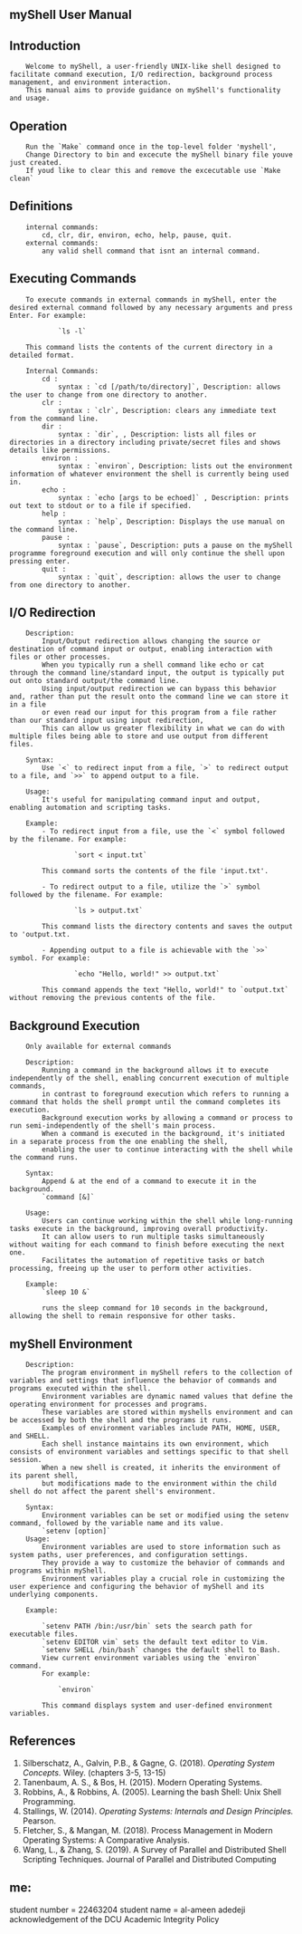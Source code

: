 ##                                                                                  myShell User Manual

## Introduction

        Welcome to myShell, a user-friendly UNIX-like shell designed to facilitate command execution, I/O redirection, background process management, and environment interaction. 
        This manual aims to provide guidance on myShell's functionality and usage.

## Operation
        Run the `Make` command once in the top-level folder 'myshell',
        Change Directory to bin and excecute the myShell binary file youve just created.
        If youd like to clear this and remove the excecutable use `Make clean`

## Definitions 
        internal commands: 
            cd, clr, dir, environ, echo, help, pause, quit.
        external commands: 
            any valid shell command that isnt an internal command.

## Executing Commands
        To execute commands in external commands in myShell, enter the desired external command followed by any necessary arguments and press Enter. For example:

                `ls -l`

        This command lists the contents of the current directory in a detailed format.

        Internal Commands:
            cd : 
                syntax : `cd [/path/to/directory]`, Description: allows the user to change from one directory to another.
            clr : 
                syntax : `clr`, Description: clears any immediate text from the command line.
            dir :
                syntax : `dir`, , Description: lists all files or directories in a directory including private/secret files and shows details like permissions.
            environ : 
                syntax : `environ`, Description: lists out the environment information of whatever environment the shell is currently being used in.
            echo : 
                syntax : `echo [args to be echoed]` , Description: prints out text to stdout or to a file if specified.
            help : 
                syntax : `help`, Description: Displays the use manual on the command line. 
            pause : 
                syntax : `pause`, Description: puts a pause on the myShell programme foreground execution and will only continue the shell upon pressing enter.
            quit : 
                syntax : `quit`, description: allows the user to change from one directory to another.

## I/O Redirection

        Description: 
            Input/Output redirection allows changing the source or destination of command input or output, enabling interaction with files or other processes.
            When you typically run a shell command like echo or cat through the command line/standard input, the output is typically put out onto standard output/the command line.
            Using input/output redirection we can bypass this behavior and, rather than put the result onto the command line we can store it in a file 
            or even read our input for this program from a file rather than our standard input using input redirection,
            This can allow us greater flexibility in what we can do with multiple files being able to store and use output from different files.
        
        Syntax: 
            Use `<` to redirect input from a file, `>` to redirect output to a file, and `>>` to append output to a file.

        Usage: 
            It's useful for manipulating command input and output, enabling automation and scripting tasks.

        Example:
            - To redirect input from a file, use the `<` symbol followed by the filename. For example:

                    `sort < input.txt`

            This command sorts the contents of the file 'input.txt'.

            - To redirect output to a file, utilize the `>` symbol followed by the filename. For example:

                    `ls > output.txt`

            This command lists the directory contents and saves the output to 'output.txt.

            - Appending output to a file is achievable with the `>>` symbol. For example:

                    `echo "Hello, world!" >> output.txt`

            This command appends the text "Hello, world!" to `output.txt` without removing the previous contents of the file.

## Background Execution
        Only available for external commands 
        
        Description: 
            Running a command in the background allows it to execute independently of the shell, enabling concurrent execution of multiple commands,
            in contrast to foreground execution which refers to running a command that holds the shell prompt until the command completes its execution.
            Background execution works by allowing a command or process to run semi-independently of the shell's main process. 
            When a command is executed in the background, it's initiated in a separate process from the one enabling the shell, 
            enabling the user to continue interacting with the shell while the command runs.
        
        Syntax: 
            Append & at the end of a command to execute it in the background. 
            `command [&]`

        Usage: 
            Users can continue working within the shell while long-running tasks execute in the background, improving overall productivity.
            It can allow users to run multiple tasks simultaneously without waiting for each command to finish before executing the next one.
            Facilitates the automation of repetitive tasks or batch processing, freeing up the user to perform other activities.
        
        Example: 
            `sleep 10 &`
            
            runs the sleep command for 10 seconds in the background, allowing the shell to remain responsive for other tasks.

## myShell Environment

        Description: 
            The program environment in myShell refers to the collection of variables and settings that influence the behavior of commands and programs executed within the shell.
            Environment variables are dynamic named values that define the operating environment for processes and programs. 
            These variables are stored within myshells environment and can be accessed by both the shell and the programs it runs.
            Examples of environment variables include PATH, HOME, USER, and SHELL.
            Each shell instance maintains its own environment, which consists of environment variables and settings specific to that shell session.
            When a new shell is created, it inherits the environment of its parent shell, 
            but modifications made to the environment within the child shell do not affect the parent shell's environment.

        Syntax: 
            Environment variables can be set or modified using the setenv command, followed by the variable name and its value.
            `setenv [option]`
        Usage: 
            Environment variables are used to store information such as system paths, user preferences, and configuration settings.
            They provide a way to customize the behavior of commands and programs within myShell.
            Environment variables play a crucial role in customizing the user experience and configuring the behavior of myShell and its underlying components.

        Example:

            `setenv PATH /bin:/usr/bin` sets the search path for executable files.
            `setenv EDITOR vim` sets the default text editor to Vim.
            `setenv SHELL /bin/bash` changes the default shell to Bash.
            View current environment variables using the `environ` command. 
            For example:

                `environ`

            This command displays system and user-defined environment variables.

## References

1. Silberschatz, A., Galvin, P.B., & Gagne, G. (2018). *Operating System Concepts.* Wiley. (chapters 3-5, 13-15)
2. Tanenbaum, A. S., & Bos, H. (2015). Modern Operating Systems. 
3. Robbins, A., & Robbins, A. (2005). Learning the bash Shell: Unix Shell Programming.
4. Stallings, W. (2014). *Operating Systems: Internals and Design Principles.* Pearson.
5. Fletcher, S., & Mangan, M. (2018). Process Management in Modern Operating Systems: A Comparative Analysis.
6. Wang, L., & Zhang, S. (2019). A Survey of Parallel and Distributed Shell Scripting Techniques. Journal of Parallel and Distributed Computing

## me:
student number = 22463204
student name = al-ameen adedeji
acknowledgement of the DCU Academic Integrity Policy
